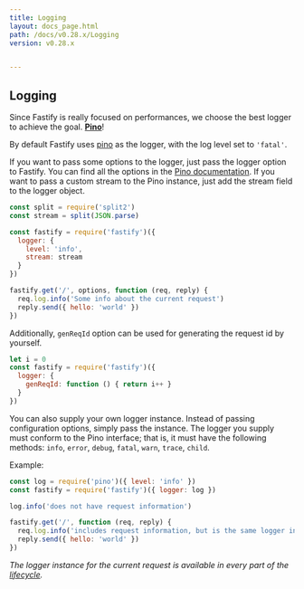 ```yaml
---
title: Logging
layout: docs_page.html
path: /docs/v0.28.x/Logging
version: v0.28.x


---
```


## Logging
Since Fastify is really focused on performances, we choose the best logger to achieve the goal. **[Pino](https://github.com/pinojs/pino)**!

By default Fastify uses [pino](https://github.com/pinojs/pino) as the logger, with the log level set to `'fatal'`.

If you want to pass some options to the logger, just pass the logger option to Fastify.
You can find all the options in the [Pino documentation](https://github.com/pinojs/pino/blob/master/docs/API.md#pinooptions-stream). If you want to pass a custom stream to the Pino instance, just add the stream field to the logger object.
```js
const split = require('split2')
const stream = split(JSON.parse)

const fastify = require('fastify')({
  logger: {
    level: 'info',
    stream: stream
  }
})

fastify.get('/', options, function (req, reply) {
  req.log.info('Some info about the current request')
  reply.send({ hello: 'world' })
})
```

Additionally, `genReqId` option can be used for generating the request id by yourself.
```js
let i = 0
const fastify = require('fastify')({
  logger: {
    genReqId: function () { return i++ }
  }
})
```

You can also supply your own logger instance. Instead of passing configuration options, simply pass the instance.
The logger you supply must conform to the Pino interface; that is, it must have the following methods:
`info`, `error`, `debug`, `fatal`, `warn`, `trace`, `child`.

Example:

```js
const log = require('pino')({ level: 'info' })
const fastify = require('fastify')({ logger: log })

log.info('does not have request information')

fastify.get('/', function (req, reply) {
  req.log.info('includes request information, but is the same logger instance as `log`')
  reply.send({ hello: 'world' })
})
```

*The logger instance for the current request is available in every part of the [lifecycle](/docs/v0.28.x/Lifecycle).*
